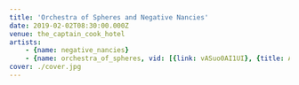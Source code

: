 ```yaml
---
title: 'Orchestra of Spheres and Negative Nancies'
date: 2019-02-02T08:30:00.000Z
venue: the_captain_cook_hotel
artists:
    - {name: negative_nancies}
    - {name: orchestra_of_spheres, vid: [{link: vASuo0AI1UI}, {title: Ata, link: nElb0m_iY9M}, {link: mc1zxSffvfE}]}
cover: ./cover.jpg
---
```

